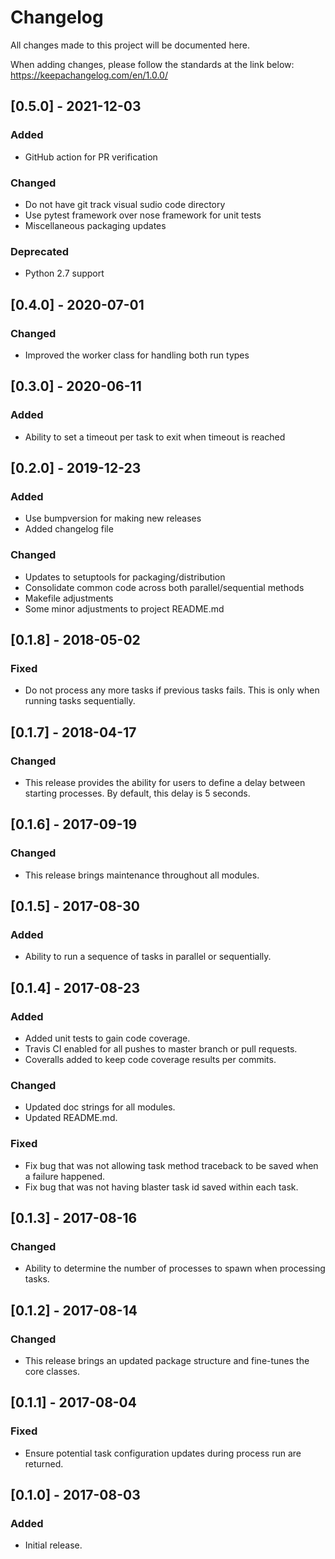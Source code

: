 # Changelog

All changes made to this project will be documented here.

When adding changes, please follow the standards at the link below:
https://keepachangelog.com/en/1.0.0/

## [0.5.0] - 2021-12-03
### Added
- GitHub action for PR verification

### Changed
- Do not have git track visual sudio code directory
- Use pytest framework over nose framework for unit tests
- Miscellaneous packaging updates

### Deprecated
- Python 2.7 support

## [0.4.0] - 2020-07-01

### Changed
- Improved the worker class for handling both run types

## [0.3.0] - 2020-06-11
### Added
- Ability to set a timeout per task to exit when timeout is reached

## [0.2.0] - 2019-12-23
### Added
- Use bumpversion for making new releases
- Added changelog file

### Changed
- Updates to setuptools for packaging/distribution
- Consolidate common code across both parallel/sequential methods
- Makefile adjustments
- Some minor adjustments to project README.md

## [0.1.8] - 2018-05-02
### Fixed
- Do not process any more tasks if previous tasks fails. This is only when
  running tasks sequentially.

## [0.1.7] - 2018-04-17
### Changed
- This release provides the ability for users to define a delay between
  starting processes. By default, this delay is 5 seconds.

## [0.1.6] - 2017-09-19
### Changed
- This release brings maintenance throughout all modules.

## [0.1.5] - 2017-08-30
### Added
- Ability to run a sequence of tasks in parallel or sequentially.

## [0.1.4] - 2017-08-23
### Added
- Added unit tests to gain code coverage.
- Travis CI enabled for all pushes to master branch or pull requests.
- Coveralls added to keep code coverage results per commits.

### Changed
- Updated doc strings for all modules.
- Updated README.md.

### Fixed
- Fix bug that was not allowing task method traceback to be saved when a
  failure happened.
- Fix bug that was not having blaster task id saved within each task.

## [0.1.3] - 2017-08-16
### Changed
- Ability to determine the number of processes to spawn when processing tasks.

## [0.1.2] - 2017-08-14
### Changed
- This release brings an updated package structure and fine-tunes the core
  classes.

## [0.1.1] - 2017-08-04
### Fixed
- Ensure potential task configuration updates during process run are returned.

## [0.1.0] - 2017-08-03
### Added
- Initial release.
